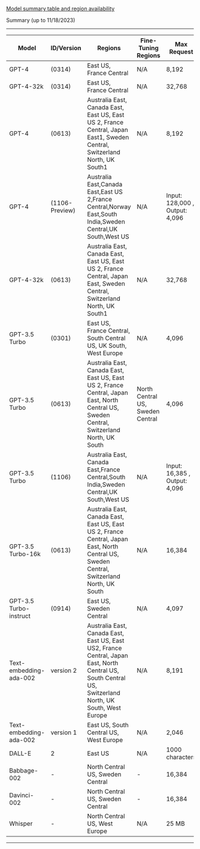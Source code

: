 [Model summary table and region availability](https://learn.microsoft.com/en-us/azure/ai-services/openai/concepts/models#model-summary-table-and-region-availability)

Summary (up to 11/18/2023)

---------------------------------------------------------
| Model | ID/Version | Regions | Fine-Tuning Regions | Max Request | Training Data (up to) |
|-------|------------|---------|---------------------|-------------|-----------------------|
| GPT-4 | (0314) | East US, France Central | N/A | 8,192 | September 2021 |
| GPT-4-32k |  (0314) | East US, France Central | N/A | 32,768 | September 2021 |
| GPT-4 | (0613) | Australia East, Canada East, East US, East US 2, France Central, Japan East1, Sweden Central, Switzerland North, UK South1 | N/A | 8,192  | September 2021 |
| GPT-4 | (1106-Preview) | Australia East,Canada East,East US 2,France Central,Norway East,South India,Sweden Central,UK South,West US|N/A | Input: 128,000 , Output: 4,096  | September 2021 |
| GPT-4-32k | (0613) | Australia East, Canada East, East US, East US 2, France Central, Japan East, Sweden Central, Switzerland North, UK South1 | N/A | 32,768  | September 2021 |
| GPT-3.5 Turbo | (0301) | East US, France Central, South Central US, UK South, West Europe | N/A | 4,096  | Sep 2021 |
| GPT-3.5 Turbo | (0613) | Australia East, Canada East, East US, East US 2, France Central, Japan East, North Central US, Sweden Central, Switzerland North, UK South | North Central US, Sweden Central | 4,096  | Sep 2021 |
| GPT-3.5 Turbo | (1106) |Australia East, Canada East,France Central,South India,Sweden Central,UK South,West US|	N/A |Input: 16,385 , Output: 4,096  	|Sep 2021|
| GPT-3.5 Turbo-16k | (0613) | Australia East, Canada East, East US, East US 2, France Central, Japan East, North Central US, Sweden Central, Switzerland North, UK South | N/A | 16,384  | Sep 2021 |
| GPT-3.5 Turbo-instruct | (0914) | East US, Sweden Central | N/A | 4,097  | Sep 2021 |
| Text-embedding-ada-002 | version 2 | Australia East, Canada East, East US, East US2, France Central, Japan East, North Central US, South Central US, Switzerland North, UK South, West Europe | N/A | 8,191  | Sep 2021 |
| Text-embedding-ada-002 | version 1 | East US, South Central US, West Europe | N/A | 2,046  | Sep 2021 |
| DALL-E | 2 | East US | N/A | 1000 characters | N/A |
| Babbage-002 | - | North Central US, Sweden Central | - | 16,384  | Sep 2021 |
| Davinci-002 | - | North Central US, Sweden Central | - | 16,384  | Sep 2021 |
| Whisper | - | North Central US, West Europe | N/A | 25 MB | N/A |
---------------------------------------------------------
